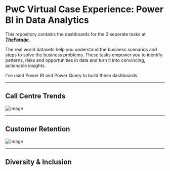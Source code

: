 # PwC Virtual Case Experience: Power BI in Data Analytics

This repository contains the dashboards for the 3 seperate tasks at ***[TheForage](https://www.theforage.com/virtual-internships/prototype/a87GpgE6tiku7q3gu/PwC-Digital-Up-skilling-Virtual-Case-Experience)***.

The real world datasets help you understand the business scenarios and steps to solve the business problems. These tasks empower you to identify patterns, risks and opportunities in data and turn it into convincing, actionable insights.

I've used Power BI and Power Query to build these dashboards.
***

## Call Centre Trends
![image](https://user-images.githubusercontent.com/73200439/210089678-7610669e-5a22-405b-a415-04d0f5618065.png)


***

## Customer Retention
![image](https://user-images.githubusercontent.com/73200439/210089930-bf04fda9-556a-47e2-90ee-b74dbab75312.png)
***

## Diversity & Inclusion

